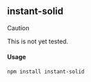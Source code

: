 ## instant-solid

> [!CAUTION]
> This is not yet tested.

#### Usage

```bash
npm install instant-solid
```